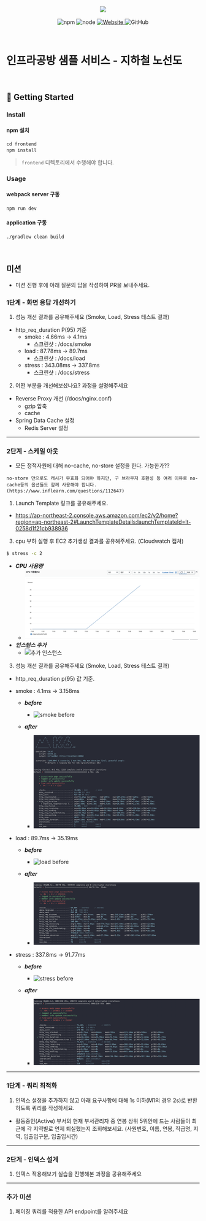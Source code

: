 <p align="center">
    <img width="200px;" src="https://raw.githubusercontent.com/woowacourse/atdd-subway-admin-frontend/master/images/main_logo.png"/>
</p>
<p align="center">
  <img alt="npm" src="https://img.shields.io/badge/npm-%3E%3D%205.5.0-blue">
  <img alt="node" src="https://img.shields.io/badge/node-%3E%3D%209.3.0-blue">
  <a href="https://edu.nextstep.camp/c/R89PYi5H" alt="nextstep atdd">
    <img alt="Website" src="https://img.shields.io/website?url=https%3A%2F%2Fedu.nextstep.camp%2Fc%2FR89PYi5H">
  </a>
  <img alt="GitHub" src="https://img.shields.io/github/license/next-step/atdd-subway-service">
</p>

<br>

# 인프라공방 샘플 서비스 - 지하철 노선도

<br>

## 🚀 Getting Started

### Install
#### npm 설치
```
cd frontend
npm install
```
> `frontend` 디렉토리에서 수행해야 합니다.

### Usage
#### webpack server 구동
```
npm run dev
```
#### application 구동
```
./gradlew clean build
```
<br>

## 미션

* 미션 진행 후에 아래 질문의 답을 작성하여 PR을 보내주세요.


### 1단계 - 화면 응답 개선하기
1. 성능 개선 결과를 공유해주세요 (Smoke, Load, Stress 테스트 결과)
- http_req_duration P(95) 기준
  - smoke : 4.66ms -> 4.1ms
    - 스크린샷 : /docs/smoke
  - load : 87.78ms -> 89.7ms
    - 스크린샷 : /docs/load
  - stress : 343.08ms -> 337.8ms
    - 스크린샷 : /docs/stress

2. 어떤 부분을 개선해보셨나요? 과정을 설명해주세요
- Reverse Proxy 개선 (/docs/nginx.conf)
  - gzip 압축
  - cache
- Spring Data Cache 설정
  - Redis Server 설정

---

### 2단계 - 스케일 아웃

- 모든 정적자원에 대해 no-cache, no-store 설정을 한다. 가능한가??
```text
no-store 만으로도 캐시가 무효화 되어야 하지만, 구 브라우저 호환성 등 여러 이유로 no-cache등의 옵션들도 함께 사용해야 합니다.
(https://www.inflearn.com/questions/112647)
```

1. Launch Template 링크를 공유해주세요.
- https://ap-northeast-2.console.aws.amazon.com/ec2/v2/home?region=ap-northeast-2#LaunchTemplateDetails:launchTemplateId=lt-0258d1f21cb938936

3. cpu 부하 실행 후 EC2 추가생성 결과를 공유해주세요. (Cloudwatch 캡쳐)

```sh
$ stress -c 2
```
- **_CPU 사용량_**
  - ![CPU 사용량](/docs/cpu_stress/cloudwatch_cpu.png)
- **_인스턴스 추가_**
  - ![추가 인스턴스](/docs/cpu_stress/addInstance)

3. 성능 개선 결과를 공유해주세요 (Smoke, Load, Stress 테스트 결과)
- http_req_duration p(95) 값 기준.

- smoke : 4.1ms -> 3.158ms

  - **_before_**
    - ![smoke before](/docs/smoke/smoke_after_k6.png)

  - **_after_**
    - ![smoke after](/docs/smoke/smoke_autoscaling_k6.png)

- load : 89.7ms -> 35.19ms

  - **_before_**
    - ![load before](/docs/load/load_after_k6.png)

  - **_after_**
    - ![load after](/docs/load/load_autoscaling_k6.png)

- stress : 337.8ms -> 91.77ms

  - **_before_**
    - ![stress before](/docs/stress/stress_after_k6.png)

  - **_after_**
    - ![stress after](/docs/stress/stress_autoscaling_k6.png)

---

### 1단계 - 쿼리 최적화

1. 인덱스 설정을 추가하지 않고 아래 요구사항에 대해 1s 이하(M1의 경우 2s)로 반환하도록 쿼리를 작성하세요.

- 활동중인(Active) 부서의 현재 부서관리자 중 연봉 상위 5위안에 드는 사람들이 최근에 각 지역별로 언제 퇴실했는지 조회해보세요. (사원번호, 이름, 연봉, 직급명, 지역, 입출입구분, 입출입시간)

---

### 2단계 - 인덱스 설계

1. 인덱스 적용해보기 실습을 진행해본 과정을 공유해주세요

---

### 추가 미션

1. 페이징 쿼리를 적용한 API endpoint를 알려주세요
